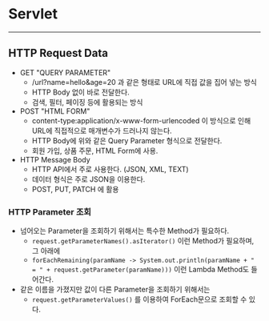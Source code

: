 # Servlet
---
## HTTP Request Data
- GET "QUERY PARAMETER"
  - /url?name=hello&age=20 과 같은 형태로 URL에 직접 값을 집어 넣는 방식
  - HTTP Body 없이 바로 전달한다.
  - 검색, 필터, 페이징 등에 활용되는 방식
- POST "HTML FORM"
  - content-type:application/x-www-form-urlencoded 이 방식으로 인해 URL에 직접적으로 매개변수가 드러나지 않는다.
  - HTTP Body에 위와 같은 Query Parameter 형식으로 전달한다.
  - 회원 가입, 상품 주문, HTML Form에 사용.
- HTTP Message Body
  - HTTP API에서 주로 사용한다. (JSON, XML, TEXT)
  - 데이터 형식은 주로 JSON을 이용한다.
  - POST, PUT, PATCH 에 활용

### HTTP Parameter 조회
- 넘어오는 Parameter을 조회하기 위해서는 특수한 Method가 필요하다.
  - ```request.getParameterNames().asIterator()``` 이런 Method가 필요하며, 그 아래에
  - ```forEachRemaining(paramName -> System.out.println(paramName + " = " + request.getParameter(paramName)))``` 이런 Lambda Method도 들어간다.
- 같은 이름을 가졌지만 값이 다른 Parameter을 조회하기 위해서는
  - ```request.getParameterValues()``` 를 이용하여 ForEach문으로 조회할 수 있다.

